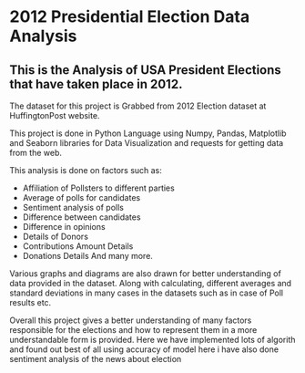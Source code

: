 # 2012 Presidential Election Data Analysis
## This is the Analysis of USA President Elections that have taken place in 2012.
The dataset for this project is Grabbed from 2012 Election dataset at HuffingtonPost website.

This project is done in Python Language using Numpy, Pandas, Matplotlib and Seaborn libraries for Data Visualization and requests for getting data from the web.

This analysis is done on factors such as: 
- Affiliation of Pollsters to different parties 
- Average of polls for candidates 
- Sentiment analysis of polls 
- Difference between candidates 
- Difference in opinions
- Details of Donors
- Contributions Amount  Details
- Donations Details
  And many more.
  
Various graphs and diagrams are also drawn for better understanding of data provided in the dataset. Along with calculating, different averages and standard deviations in many cases in the datasets such as in case of Poll results etc. 

Overall this project gives a better understanding of many factors responsible for the elections and how to represent them in a more understandable form is provided. 
Here we have implemented lots of algorith and found out best of all using accuracy of model
here i have also done sentiment analysis of the news about election 




